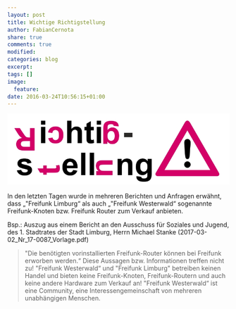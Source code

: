 ```yaml
---
layout: post
title: Wichtige Richtigstellung
author: FabianCernota
share: true
comments: true
modified:
categories: blog
excerpt:
tags: []
image:
  feature:
date: 2016-03-24T10:56:15+01:00
---
```



<img src="/images/richtigstellung.jpg" alt="image"/>


In den letzten Tagen wurde in mehreren Berichten und Anfragen erwähnt, dass „"Freifunk Limburg“ als auch „"Freifunk Westerwald“ sogenannte Freifunk-Knoten bzw. Freifunk Router zum 
Verkauf anbieten.
 
Bsp.:
Auszug aus einem Bericht an den Ausschuss für Soziales und Jugend, des 1. Stadtrates der Stadt Limburg, Herrn Michael Stanke (2017-03-02_Nr_17-0087_Vorlage.pdf)
> "Die benötigten vorinstallierten Freifunk-Router können bei Freifunk erworben werden.“
Diese Aussagen bzw. Informationen treffen nicht zu!
"Freifunk Westerwald“ und "Freifunk Limburg"  betreiben keinen Handel und bieten keine Freifunk-Knoten, Freifunk-Routern und auch keine andere Hardware zum Verkauf an!
"Freifunk Westerwald“ ist eine Community, eine Interessengemeinschaft von mehreren unabhängigen Menschen.

